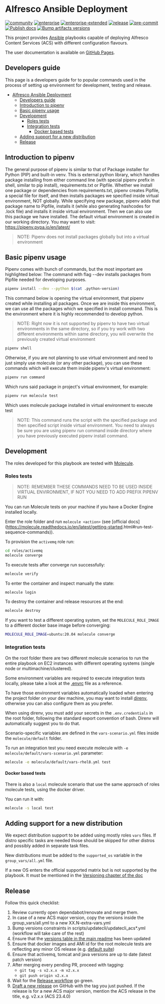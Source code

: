 # Alfresco Ansible Deployment

[![community](https://github.com/Alfresco/alfresco-ansible-deployment/actions/workflows/community.yml/badge.svg)](https://github.com/Alfresco/alfresco-ansible-deployment/actions/workflows/community.yml)
[![enterprise](https://github.com/Alfresco/alfresco-ansible-deployment/actions/workflows/enteprise.yml/badge.svg)](https://github.com/Alfresco/alfresco-ansible-deployment/actions/workflows/enteprise.yml)
[![enterprise-extended](https://github.com/Alfresco/alfresco-ansible-deployment/actions/workflows/enterprise-extended.yml/badge.svg)](https://github.com/Alfresco/alfresco-ansible-deployment/actions/workflows/enterprise-extended.yml)
[![release](https://github.com/Alfresco/alfresco-ansible-deployment/actions/workflows/release.yml/badge.svg)](https://github.com/Alfresco/alfresco-ansible-deployment/actions/workflows/release.yml)
[![pre-commit](https://github.com/Alfresco/alfresco-ansible-deployment/actions/workflows/precommit.yml/badge.svg)](https://github.com/Alfresco/alfresco-ansible-deployment/actions/workflows/precommit.yml)
[![Publish docs](https://github.com/Alfresco/alfresco-ansible-deployment/actions/workflows/docs.yml/badge.svg)](https://github.com/Alfresco/alfresco-ansible-deployment/actions/workflows/docs.yml)
[![Bump artifacts versions](https://github.com/Alfresco/alfresco-ansible-deployment/actions/workflows/updatecli.yml/badge.svg)](https://github.com/Alfresco/alfresco-ansible-deployment/actions/workflows/updatecli.yml)

This project provides [Ansible](https://www.ansible.com) playbooks capable of
deploying Alfresco Content Services (ACS) with different configuration flavours.

The user documentation is available on [GitHub Pages](https://alfresco.github.io/alfresco-ansible-deployment/).

## Developers guide

This page is a developers guide for to popular commands used in the process of
setting up environment for development, testing and release.

* [Alfresco Ansible Deployment](#alfresco-ansible-deployment)
  * [Developers guide](#developers-guide)
  * [Introduction to pipenv](#introduction-to-pipenv)
  * [Basic pipenv usage](#basic-pipenv-usage)
  * [Development](#development)
    * [Roles tests](#roles-tests)
    * [Integration tests](#integration-tests)
      * [Docker based tests](#docker-based-tests)
  * [Adding support for a new distribution](#adding-support-for-a-new-distribution)
  * [Release](#release)

## Introduction to pipenv

The general purpose of pipenv is similar to that of Package installer for Python
(PIP) and built-in venv. This is external python library, which handles package
installing from either command line (with special pipenv prefix in shell,
similar to pip install), requirements.txt or Pipfile. Whether we install one
package or dependencies from requirements.txt, pipenv creates Pipfile, a special
file for itself, and then installs packages we specified inside virtual
environment, NOT globally. While specifying new package, pipenv adds that
package name to Pipfile, installs it (while also generating hashcodes for .lock
file) and installs it inside virtual environment. Then we can also use this
package we have installed. The default virtual environment is created in our
working directory. You may want to visit: <https://pipenv.pypa.io/en/latest/>

> NOTE: Pipenv does not install packages globally but into a virtual environment

## Basic pipenv usage

Pipenv comes with bunch of commands, but the most important are highlighted
below: The command with flag --dev installs packages from Pipfile needed for
developing purposes.

```bash
pipenv install --dev --python $(cat .python-version)
```

This command below is opening the virtual environment, that pipenv created while
installing all packages. Once we are inside this environment, we can use all the
packages which we specified in install command. This is the environment where it
is highly recommended to develop python.

> NOTE: Right now it is not supported by pipenv to have two virtual environments
> in the same directory, so if you try work with two different environments
> within same directory, you will overwrite the previously created virtual
> environment

```bash
pipenv shell
```

Otherwise, if you are not planning to use virtual environment and need to just
simply use molecule (or any other package), you can use these commands which
will execute them inside pipenv's virtual environment:

```bash
pipenv run command
```

Which runs said package in project's virtual environment, for example:

```bash
pipenv run molecule test
```

Which uses molecule package installed in virtual environment to execute test

> NOTE: This command runs the script with the specified package and then
> specified script inside virtual environment. You need to always be sure you
> are using pipenv run command inside directory where you have previously
> executed pipenv install command.

## Development

The roles developed for this playbook are tested with [Molecule](https://molecule.readthedocs.io/en/latest/).

### Roles tests

> NOTE: REMEMBER THESE COMMANDS NEED TO BE USED INSIDE VIRTUAL ENVIRONMENT, IF
> NOT YOU NEED TO ADD PREFIX PIPENV RUN

You can run Molecule tests on your machine if you have a Docker Engine installed
locally.

Enter the role folder and run `molecule <action>` (see [official
docs]\(<https://molecule.readthedocs.io/en/latest/getting-started>.html#run-test-sequence-commands)).

 To provision the `activemq` role run:

```sh
cd roles/activemq
molecule converge
```

 To execute tests after converge run successfully:

```sh
molecule verify
```

 To enter the container and inspect manually the state:

```sh
molecule login
```

 To destroy the container and release resources at the end:

```sh
molecule destroy
```

 If you want to test a different operating system, set the `MOLECULE_ROLE_IMAGE`
 to a different docker base image before converging:

```sh
MOLECULE_ROLE_IMAGE=ubuntu:20.04 molecule converge
```

### Integration tests

On the root folder there are two different molecule scenarios to run the entire
playbook on EC2 instances with different operating systems (single node or
multimachine/clustered).

Some environment variables are required to execute integration tests locally,
please take a look at the [.envrc](/.envrc) file as a reference.

To have those environment variables automatically loaded when entering the
project folder on your dev machine, you may want to install
[direnv](https://direnv.net/), otherwise you can also configure them as you prefer.

When using direnv, you must add your secrets in the `.env.credentials` in the
root folder, following the standard export convention of bash. Direnv will
automatically suggest you to do that.

Scenario-specific variables are defined in the `vars-scenario.yml` files inside
the `molecule/default` folder.

To run an integration test you need execute molecule with `-e
molecule/default/vars-scenario.yml` parameter:

```bash
molecule -e molecule/default/vars-rhel8.yml test
```

#### Docker based tests

There is also a `local` molecule scenario that use the same approach of roles
molecule tests, using the docker driver.

You can run it with:

```sh
molecule -s local test
```

## Adding support for a new distribution

We expect distribution support to be added using mostly roles `vars` files. If
distro specific tasks are needed those should be skipped for other distros
and possibly added in separate task files.

New distributions must be added to the `supported_os` variable in the `group_vars/all.yml` file.

If a new OS enters the official supported matrix but is not supported by the
playbook. It must be mentioned in the [Versioning chapter of the
doc](./README.md#versioning)

## Release

Follow this quick checklist:

1. Review currently open dependabot/renovate and merge them.
2. In case of a new ACS major version, copy the versions inside the group_vars/all.yml to a new XX.N-extra-vars.yml
3. Bump versions constraints in scripts/updatecli/updatecli_acs*.yml (workflow will take care of the rest)
4. Ensure that the [versions table in the main readme](docs/overview.md#versioning) has been updated
5. Ensure that docker images and AMI id for the root molecule tests are
   reflecting any minor OS release (e.g. [default suite](../molecule/default/))
6. Ensure that activemq, tomcat and java versions are up to date (latest patch version)
7. After merging every pending PR, proceed with tagging:
   * `git tag -s v2.x.x -m v2.x.x`
   * `git push origin v2.x.x`
8. Wait for the [Release
  workflow](https://github.com/Alfresco/alfresco-ansible-deployment/actions/workflows/release.yml)
  go green.
9. [Draft a new
  release](https://github.com/Alfresco/alfresco-ansible-deployment/releases) on
  GitHub with the tag you just pushed. If the release is for a new ACS major
  version, mention the ACS release in the title, e.g. v2.x.x (ACS 23.4.0)
